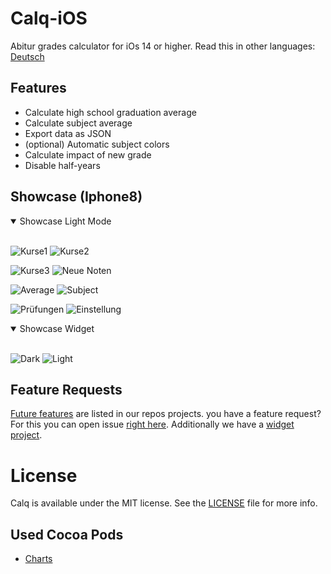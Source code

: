 # Calq-iOS
Abitur grades calculator for iOs 14 or higher.
Read this in other languages: [Deutsch](https://github.com/AKORA-Studios/Calq/blob/master/README.de.md)

## Features
* Calculate high school graduation average
* Calculate subject average
* Export data as JSON
* (optional) Automatic subject colors
* Calculate impact of new grade
* Disable half-years


## Showcase (Iphone8)
<details open>
<summary>Showcase Light Mode</summary>
<br>
  
![Kurse1](https://media.discordapp.net/attachments/819922260424785920/919331408357498970/unknown.png?width=376&height=669)
![Kurse2](https://media.discordapp.net/attachments/819922260424785920/919331391982936114/unknown.png?width=376&height=669)

![Kurse3](https://media.discordapp.net/attachments/819922260424785920/915686016717840434/unknown.png?width=376&height=669)
![Neue Noten](https://media.discordapp.net/attachments/819922260424785920/910881212653010944/unknown.png?width=376&height=669)

![Average](https://media.discordapp.net/attachments/819922260424785920/910878430256566272/unknown.png?width=376&height=669)
![Subject](https://media.discordapp.net/attachments/819922260424785920/910878402683228180/unknown.png?width=376&height=669)
  
![Prüfungen](https://media.discordapp.net/attachments/819922260424785920/915685991564578888/unknown.png?width=376&height=669)
![Einstellung](https://media.discordapp.net/attachments/819922260424785920/915686002696286288/unknown.png?width=376&height=669)
</details>

<details open>
<summary>Showcase Widget</summary>
<br>

![Dark](https://media.discordapp.net/attachments/819922260424785920/914186744247775252/unknown.png?width=304&height=657)
![Light](https://media.discordapp.net/attachments/819922260424785920/914188431742078986/unknown.png?width=304&height=657)
</details
<br>

## Feature Requests
[Future features](https://github.com/AKORA-Studios/Calq/projects/2) are listed in our repos projects. you have a feature request? For this you can open issue [right here](https://github.com/AKORA-Studios/Calq/issues). Additionally we have a [widget project](https://github.com/AKORA-Studios/Calq/projects/1).

# License
Calq is available under the MIT license. See the [LICENSE](https://github.com/AKORA-Studios/Calq-iOS/blob/main/LICENSE) file for more info.

## Used Cocoa Pods
* [Charts](https://cocoapods.org/pods/Charts)
